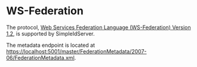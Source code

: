# WS-Federation

The protocol, [Web Services Federation Language (WS-Federation) Version 1.2](http://docs.oasis-open.org/wsfed/federation/v1.2/os/ws-federation-1.2-spec-os.html), is supported by SimpleIdServer.

The metadata endpoint is located at [https://localhost:5001/master/FederationMetadata/2007-06/FederationMetadata.xml](https://localhost:5001/master/FederationMetadata/2007-06/FederationMetadata.xml).